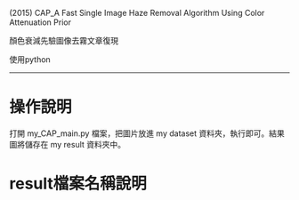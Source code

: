 (2015) CAP_A Fast Single Image Haze Removal Algorithm Using Color Attenuation Prior

顏色衰減先驗圖像去霧文章復現

使用python

---


# 操作說明 

打開 my_CAP_main.py 檔案，把圖片放進 my dataset 資料夾，執行即可。結果圖將儲存在 my result 資料夾中。


# result檔案名稱說明


